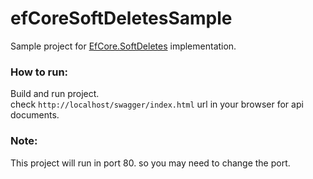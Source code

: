 # efCoreSoftDeletesSample
Sample project for [EfCore.SoftDeletes](https://github.com/AshkanAbd/efCoreSoftDeletes) implementation.

### How to run:
Build and run project.   
check `http://localhost/swagger/index.html` url in your browser for api documents.

### Note: 
This project will run in port 80. so you may need to change the port.
